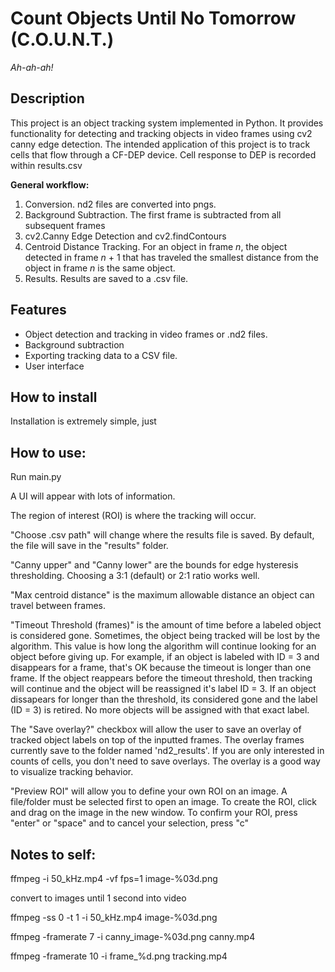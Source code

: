 # Count Objects Until No Tomorrow (C.O.U.N.T.)
_Ah-ah-ah!_ 
## Description
This project is an object tracking system implemented in Python. It provides functionality for detecting and 
tracking objects in video frames using cv2 canny edge detection. The intended application of this project is to 
track cells that flow through a CF-DEP device. Cell response to DEP is recorded within results.csv 

**General workflow:**
1. Conversion. nd2 files are converted into pngs.
2. Background Subtraction. The first frame is subtracted from all subsequent frames
3. cv2.Canny Edge Detection and cv2.findContours
4. Centroid Distance Tracking. For an object in frame _n_, the object detected in frame _n_ + 1 that has traveled 
   the smallest distance from the object in frame _n_ is the same object.
5. Results. Results are saved to a .csv file.

## Features
- Object detection and tracking in video frames or .nd2 files.
- Background subtraction
- Exporting tracking data to a CSV file.
- User interface 

## How to install
Installation is extremely simple, just

## How to use:
Run main.py

A UI will appear with lots of information.

The region of interest (ROI) is where the tracking will occur.

"Choose .csv path" will change where the results file is saved. By default, the file will save in the "results" folder.

"Canny upper" and "Canny lower" are the bounds for edge hysteresis thresholding. Choosing a 3:1 (default) or 2:1 
ratio works well. 

"Max centroid distance" is the maximum allowable distance an object can travel between frames.

"Timeout Threshold (frames)" is the amount of time before a labeled object is considered gone. Sometimes, the object 
being tracked will be lost by the algorithm. This value is how long the algorithm will continue looking for an 
object before giving up. For example, if an object is labeled with ID = 3 and disappears for a frame, that's OK because 
the 
timeout is 
longer 
than one frame. If the object reappears before the timeout threshold, then tracking will continue and the object 
will be reassigned it's label ID = 3. If an object dissapears for longer than the threshold, its considered gone and 
the 
label (ID = 3) is retired. No more objects will be assigned with that exact label. 




The "Save overlay?" checkbox will allow the user to save an overlay of tracked object labels on top of the inputted 
frames. The overlay frames currently save to the folder named 'nd2_results'. If you are only interested in counts 
of cells, you don't need to save overlays. The overlay is a good way to visualize tracking behavior. 


"Preview ROI" will allow you to define your own ROI on an image. A file/folder must be selected first to open an 
image. To create the ROI, click and drag on the image in the new window. To confirm your ROI, press "enter" or 
"space" and to cancel your selection, press "c"

## Notes to self:
ffmpeg -i 50_kHz.mp4 -vf fps=1 image-%03d.png

convert to images until 1 second into video

ffmpeg -ss 0 -t 1 -i 50_kHz.mp4 image-%03d.png

ffmpeg -framerate 7 -i canny_image-%03d.png canny.mp4

ffmpeg -framerate 10 -i frame_%d.png tracking.mp4


